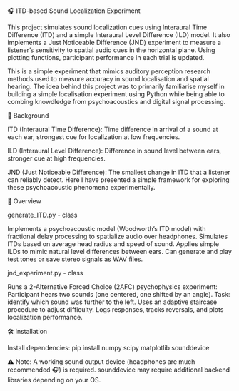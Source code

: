 🎧 ITD-based Sound Localization Experiment

This project simulates sound localization cues using Interaural Time Difference (ITD) and a simple Interaural Level Difference (ILD) model. It also implements a Just Noticeable Difference (JND) experiment to measure a listener’s sensitivity to spatial audio cues in the horizontal plane. Using plotting functions, participant performance in each trial is updated.

This is a simple experiment that mimics auditory perception research methods used to measure accuracy in sound localisation and spatial hearing. The idea behind this project was to primarily familiarise myself in building a simple localisation experiment using Python while being able to combing knowdledge from psychoacoustics and digital signal processing.

🧠 Background

ITD (Interaural Time Difference):
Time difference in arrival of a sound at each ear, strongest cue for localization at low frequencies.

ILD (Interaural Level Difference):
Difference in sound level between ears, stronger cue at high frequencies.

JND (Just Noticeable Difference):
The smallest change in ITD that a listener can reliably detect.
Here I have presented a simple framework for exploring these psychoacoustic phenomena experimentally.

📖 Overview

generate_ITD.py - class

Implements a psychoacoustic model (Woodworth’s ITD model) with fractional delay processing to spatialize audio over headphones.
Simulates ITDs based on average head radius and speed of sound.
Applies simple ILDs to mimic natural level differences between ears.
Can generate and play test tones or save stereo signals as WAV files.

jnd_experiment.py - class

Runs a 2-Alternative Forced Choice (2AFC) psychophysics experiment:
Participant hears two sounds (one centered, one shifted by an angle).
Task: identify which sound was further to the left.
Uses an adaptive staircase procedure to adjust difficulty.
Logs responses, tracks reversals, and plots localization performance.

🛠️ Installation

Install dependencies:
pip install numpy scipy matplotlib sounddevice

⚠️ Note:
A working sound output device (headphones are much recommended 🎧) is required.
sounddevice may require additional backend libraries depending on your OS.




